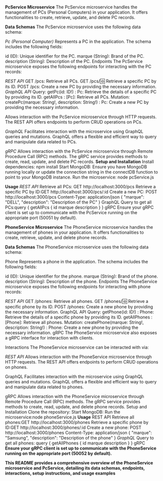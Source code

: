 **PcService Microservice**
The PcService microservice handles the management of PCs (Personal Computers) in your application. It offers functionalities to create, retrieve, update, and delete PC records.

**Data Schemas**
The PcService microservice uses the following data schema:

*Pc (Personal Computer)*
Represents a PC in the application. The schema includes the following fields:

id (ID): Unique identifier for the PC.
marque (String): Brand of the PC.
description (String): Description of the PC.
Endpoints
The PcService microservice exposes the following endpoints for interacting with the PC records:

*REST API*
GET /pcs: Retrieve all PCs.
GET /pcs/:id: Retrieve a specific PC by its ID.
POST /pcs: Create a new PC by providing the necessary information.
*GraphQL API*
Query:
getPc(id: ID!) : Pc: Retrieve the details of a specific PC by providing its ID.
getAllPcs : [Pc]: Retrieve all PCs.
Mutation:
createPc(marque: String!, description: String!) : Pc: Create a new PC by providing the necessary information.

Allows interaction with the PcService microservice through HTTP requests. The REST API offers endpoints to perform CRUD operations on PCs.

*GraphQL*
Facilitates interaction with the microservice using GraphQL queries and mutations. 
GraphQL offers a flexible and efficient way to query and manipulate data related to PCs.

*gRPC*
Allows interaction with the PcService microservice through Remote Procedure Call (RPC) methods. 
The gRPC service provides methods to create, read, update, and delete PC records.
**Setup and Installation**
Install dependencies:
npm install
Start MongoDB:
Ensure you have MongoDB running locally or update the connection string in the connectDB function to point to your MongoDB instance.
Run the microservice:
node pcService.js

**Usage**
*REST API*
Retrieve all PCs:
GET http://localhost:3000/pcs
Retrieve a specific PC by ID:GET http://localhost:3000/pcs/:id
Create a new PC:
POST http://localhost:3000/pcs
Content-Type: application/json
{
  "marque": "DELL",
  "description": "Description of the PC"
}
GraphQL
Query to get all PCs:query {
  getAllPcs {
    id
    marque
    description
  }
}
gRPC
Ensure your gRPC client is set up to communicate with the PcService running on the appropriate port (50051 by default).


**PhoneService Microservice**
The PhoneService microservice handles the management of phones in your application. It offers functionalities to create, retrieve, update, and delete phone records.

**Data Schemas**
The PhoneService microservice uses the following data schema:

Phone
Represents a phone in the application. The schema includes the following fields:

id (ID): Unique identifier for the phone.
marque (String): Brand of the phone.
description (String): Description of the phone.
Endpoints
The PhoneService microservice exposes the following endpoints for interacting with phone records:

*REST API*
GET /phones: Retrieve all phones.
GET /phones/:id: Retrieve a specific phone by its ID.
POST /phones: Create a new phone by providing the necessary information.
GraphQL API
Query:
getPhone(id: ID!) : Phone: Retrieve the details of a specific phone by providing its ID.
getAllPhones : [Phone]: Retrieve all phones.
Mutation:
createPhone(marque: String!, description: String!) : Phone: Create a new phone by providing the necessary information.
gRPC
The PhoneService microservice also exposes a gRPC interface for interaction with clients.

Interactions
The PhoneService microservice can be interacted with via:

*REST API*
Allows interaction with the PhoneService microservice through HTTP requests. 
The REST API offers endpoints to perform CRUD operations on phones.

GraphQL
Facilitates interaction with the microservice using GraphQL queries and mutations. 
GraphQL offers a flexible and efficient way to query and manipulate data related to phones.

gRPC
Allows interaction with the PhoneService microservice through Remote Procedure Call (RPC) methods. 
The gRPC service provides methods to create, read, update, and delete phone records.
Setup and Installation
Clone the repository:
Start MongoDB:
Run the microservice:node phoneService.js
**Usage**
REST API
Retrieve all phones:GET http://localhost:3000/phones
Retrieve a specific phone by ID:GET http://localhost:3000/phones/:id
Create a new phone:
POST http://localhost:3000/phones
Content-Type: application/json
{
  "marque": "Samsung",
  "description": "Description of the phone"
}
*GraphQL*
Query to get all phones:
query {
  getAllPhones {
    id
    marque
		description
  }
}
gRPC
**Ensure your gRPC client is set up to communicate with the PhoneService running on the appropriate port (50052 by default).**

**This README provides a comprehensive overview of the PhoneService microservice and PcService, detailing its data schemas, endpoints, interactions, setup instructions, and usage examples**

